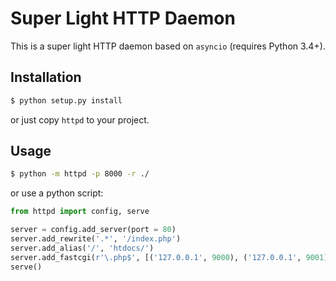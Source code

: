 Super Light HTTP Daemon
===
This is a super light HTTP daemon based on `asyncio` (requires Python 3.4+).

Installation
---
``` sh
$ python setup.py install
```
or just copy `httpd` to your project.

Usage
---
``` sh
$ python -m httpd -p 8000 -r ./
```
or use a python script:
``` python
from httpd import config, serve

server = config.add_server(port = 80)
server.add_rewrite('.*', '/index.php')
server.add_alias('/', 'htdocs/')
server.add_fastcgi(r'\.php$', [('127.0.0.1', 9000), ('127.0.0.1', 9001)], ['index.php'])
serve()
```
